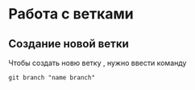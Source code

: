 # Работа с ветками

## Создание новой ветки

Чтобы создать новю ветку , нужно ввести команду

    git branch "name branch"
